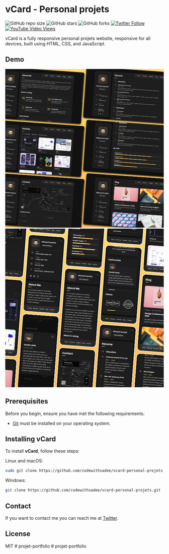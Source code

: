 # vCard - Personal projets

![GitHub repo size](https://img.shields.io/github/repo-size/codewithsadee/vcard-personal-projets)
![GitHub stars](https://img.shields.io/github/stars/codewithsadee/vcard-personal-projets?style=social)
![GitHub forks](https://img.shields.io/github/forks/codewithsadee/vcard-personal-projets?style=social)
[![Twitter Follow](https://img.shields.io/twitter/follow/codewithsadee_?style=social)](https://twitter.com/intent/follow?screen_name=codewithsadee_)
[![YouTube Video Views](https://img.shields.io/youtube/views/SoxmIlgf2zM?style=social)](https://youtu.be/SoxmIlgf2zM)

vCard is a fully responsive personal projets website, responsive for all devices, built using HTML, CSS, and JavaScript.

## Demo

![vCard Desktop Demo](./website-demo-image/desktop.png "Desktop Demo")
![vCard Mobile Demo](./website-demo-image/mobile.png "Mobile Demo")

## Prerequisites

Before you begin, ensure you have met the following requirements:

* [Git](https://git-scm.com/downloads "Download Git") must be installed on your operating system.

## Installing vCard

To install **vCard**, follow these steps:

Linux and macOS:

```bash
sudo git clone https://github.com/codewithsadee/vcard-personal-projets.git
```

Windows:

```bash
git clone https://github.com/codewithsadee/vcard-personal-projets.git
```

## Contact

If you want to contact me you can reach me at [Twitter](https://www.twitter.com/codewithsadee).

## License

MIT
#   p r o j e t - p o r t f o l i o 
 
 #   p r o j e t - p o r t f o l i o 
 
 